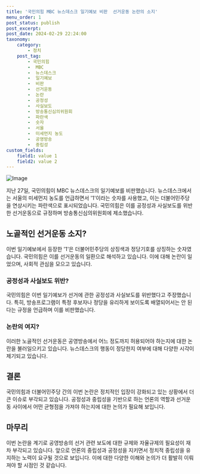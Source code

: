 ```yaml
---
title: '국민의힘 MBC 뉴스데스크 일기예보 비판  선거운동 논란의 소지'
menu_order: 1
post_status: publish
post_excerpt: 
post_date: 2024-02-29 22:24:00
taxonomy:
    category:
        - 정치
    post_tag:
        - 국민의힘
        -  MBC
        -  뉴스데스크
        -  일기예보
        -  비판
        -  선거운동
        -  논란
        -  공정성
        -  사실보도
        -  방송통신심의위원회
        -  파란색
        -  숫자
        -  서울
        -  미세먼지 농도
        -  공영방송
        -  중립성
custom_fields:
    field1: value 1
    field2: value 2
---
```


![Image](https://imgnews.pstatic.net/image/022/2024/02/28/20240228519291_20240228200205448.jpg?type=w647)

지난 27일, 국민의힘이 MBC 뉴스데스크의 일기예보를 비판했습니다. 뉴스데스크에서는 서울의 미세먼지 농도를 언급하면서 '1'이라는 숫자를 사용했고, 이는 더불어민주당을 연상시키는 파란색으로 표시되었습니다. 국민의힘은 이를 공정성과 사실보도를 위반한 선거운동으로 규정하며 방송통신심의위원회에 제소했습니다.
## 노골적인 선거운동 소지?
이번 일기예보에서 등장한 '1'은 더불어민주당의 상징색과 정당기호를 상징하는 숫자였습니다. 국민의힘은 이를 선거운동의 일환으로 해석하고 있습니다. 이에 대해 논란이 일었으며, 사회적 관심을 모으고 있습니다.
### 공정성과 사실보도 위반?
국민의힘은 이번 일기예보가 선거에 관한 공정성과 사실보도를 위반했다고 주장했습니다. 특히, 방송프로그램이 특정 후보자나 정당을 유리하게 보이도록 배열되어서는 안 된다는 규정을 언급하며 이를 비판했습니다.
### 논란의 여지?
이러한 노골적인 선거운동은 공영방송에서 어느 정도까지 허용되어야 하는지에 대한 논란을 불러일으키고 있습니다. 뉴스데스크의 행동이 정당한지 여부에 대해 다양한 시각이 제기되고 있습니다.
## 결론
국민의힘과 더불어민주당 간의 이번 논란은 정치적인 입장이 강화되고 있는 상황에서 더 큰 이슈로 부각되고 있습니다. 공정성과 중립성을 기반으로 하는 언론의 역할과 선거운동 사이에서 어떤 균형점을 가져야 하는지에 대한 논의가 필요해 보입니다.
## 마무리
이번 논란을 계기로 공영방송의 선거 관련 보도에 대한 규제와 자율규제의 필요성이 재차 부각되고 있습니다. 앞으로 언론의 중립성과 공정성을 지키면서 정치적 중립성을 유지하는 노력이 요구될 것으로 보입니다. 이에 대한 다양한 이해와 논의가 더 활발히 이뤄져야 할 시점인 것 같습니다.
